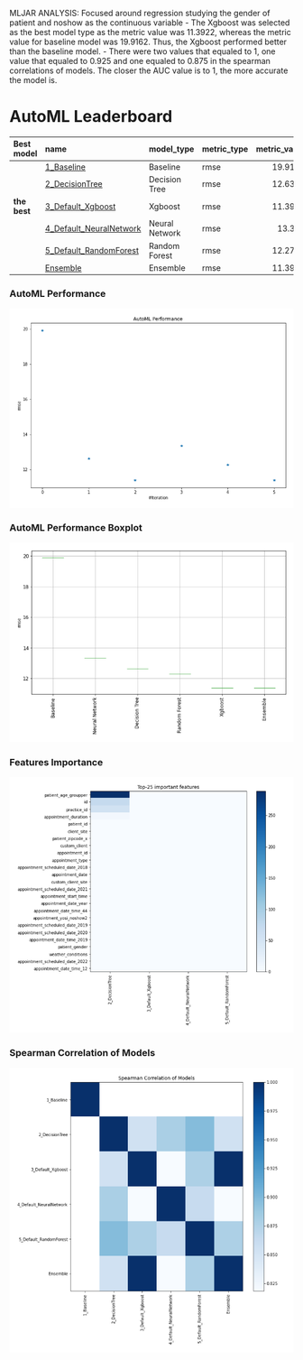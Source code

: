 MLJAR ANALYSIS: Focused around regression studying the gender of patient and noshow as the continuous variable - The Xgboost was selected as the best model type as the metric value was 11.3922, whereas the metric value for baseline model was 19.9162. Thus, the Xgboost performed better than the baseline model.        - There were two values that equaled to 1, one value that equaled to 0.925 and one equaled to 0.875 in the spearman correlations of models. The closer the AUC value is to 1, the more accurate the model is.







# AutoML Leaderboard

| Best model   | name                                                         | model_type     | metric_type   |   metric_value |   train_time |
|:-------------|:-------------------------------------------------------------|:---------------|:--------------|---------------:|-------------:|
|              | [1_Baseline](1_Baseline/README.md)                           | Baseline       | rmse          |        19.9162 |         1.28 |
|              | [2_DecisionTree](2_DecisionTree/README.md)                   | Decision Tree  | rmse          |        12.6346 |        83.08 |
| **the best** | [3_Default_Xgboost](3_Default_Xgboost/README.md)             | Xgboost        | rmse          |        11.3922 |       188.64 |
|              | [4_Default_NeuralNetwork](4_Default_NeuralNetwork/README.md) | Neural Network | rmse          |        13.346  |       105.8  |
|              | [5_Default_RandomForest](5_Default_RandomForest/README.md)   | Random Forest  | rmse          |        12.2772 |       167.22 |
|              | [Ensemble](Ensemble/README.md)                               | Ensemble       | rmse          |        11.3922 |         0.28 |

### AutoML Performance
![AutoML Performance](ldb_performance.png)

### AutoML Performance Boxplot
![AutoML Performance Boxplot](ldb_performance_boxplot.png)

### Features Importance
![features importance across models](features_heatmap.png)



### Spearman Correlation of Models
![models spearman correlation](correlation_heatmap.png)


